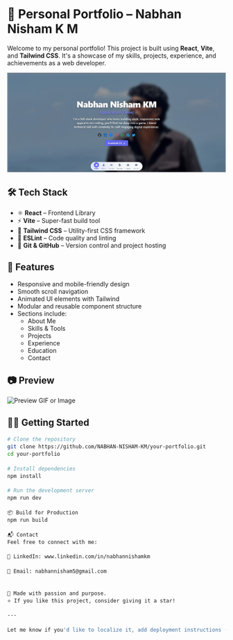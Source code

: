 # 🚀 Personal Portfolio – Nabhan Nisham K M

Welcome to my personal portfolio! This project is built using **React**, **Vite**, and **Tailwind CSS**. It's a showcase of my skills, projects, experience, and achievements as a web developer.

![Portfolio Screenshot](./public/assets/preview.png) <!-- You can add an actual screenshot or remove this line -->

## 🛠 Tech Stack

- ⚛️ **React** – Frontend Library
- ⚡ **Vite** – Super-fast build tool
- 🎨 **Tailwind CSS** – Utility-first CSS framework
- 🧪 **ESLint** – Code quality and linting
- 🧰 **Git & GitHub** – Version control and project hosting

## 📁 Features

- Responsive and mobile-friendly design
- Smooth scroll navigation
- Animated UI elements with Tailwind
- Modular and reusable component structure
- Sections include:
  - About Me
  - Skills & Tools
  - Projects
  - Experience
  - Education
  - Contact

## 📷 Preview

![Preview GIF or Image](./public/assets/demo.gif)

## 🧑‍💻 Getting Started

```bash
# Clone the repository
git clone https://github.com/NABHAN-NISHAM-KM/your-portfolio.git
cd your-portfolio

# Install dependencies
npm install

# Run the development server
npm run dev

📦 Build for Production
npm run build

📬 Contact
Feel free to connect with me:

💼 LinkedIn: www.linkedin.com/in/nabhannishamkm

📧 Email: nabhannisham5@gmail.com


🧠 Made with passion and purpose.
⭐ If you like this project, consider giving it a star!

---

Let me know if you'd like to localize it, add deployment instructions (e.g., GitHub Pages, Vercel), or write it in another style (fun, formal, developer-oriented, etc.).

